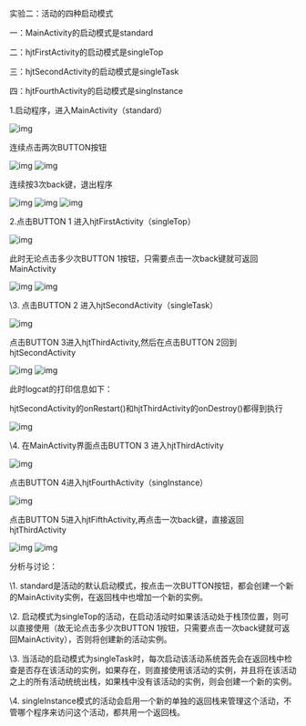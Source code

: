 实验二：活动的四种启动模式

一：MainActivity的启动模式是standard

二：hjtFirstActivity的启动模式是singleTop

三：hjtSecondActivity的启动模式是singleTask

四：hjtFourthActivity的启动模式是singInstance

 

1.启动程序，进入MainActivity（standard）

![img](imageLab_2/clip_image002.jpg)

连续点击两次BUTTON按钮

![img](imageLab_2/clip_image004.jpg)  ![img](imageLab_2/clip_image006.jpg)

连续按3次back键，退出程序

![img](imageLab_2/clip_image008.jpg) ![img](imageLab_2/clip_image010.jpg) ![img](imageLab_2/clip_image012.jpg)

2.点击BUTTON 1 进入hjtFirstActivity（singleTop）

![img](imageLab_2/clip_image014.jpg)

此时无论点击多少次BUTTON 1按钮，只需要点击一次back键就可返回MainActivity

![img](imageLab_2/clip_image016.jpg) ![img](imageLab_2/clip_image018.jpg)

\3. 点击BUTTON 2 进入hjtSecondActivity（singleTask）

![img](imageLab_2/clip_image020.jpg)

点击BUTTON 3进入hjtThirdActivity,然后在点击BUTTON 2回到hjtSecondActivity

![img](imageLab_2/clip_image022.jpg) ![img](imageLab_2/clip_image024.jpg)

此时logcat的打印信息如下：

hjtSecondActivity的onRestart()和hjtThirdActivity的onDestroy()都得到执行

![img](imageLab_2/clip_image026.jpg)

\4. 在MainActivity界面点击BUTTON 3 进入hjtThirdActivity

![img](imageLab_2/clip_image028.jpg)

点击BUTTON 4进入hjtFourthActivity（singInstance）

![img](imageLab_2/clip_image030.jpg)

点击BUTTON 5进入hjtFifthActivity,再点击一次back键，直接返回hjtThirdActivity

![img](imageLab_2/clip_image032.jpg) ![img](imageLab_2/clip_image034.jpg)

 

分析与讨论：

\1.   standard是活动的默认启动模式，按点击一次BUTTON按钮，都会创建一个新的MainActivity实例，在返回栈中也增加一个新的实例。

\2.   启动模式为singleTop的活动，在启动活动时如果该活动处于栈顶位置，则可以直接使用（故无论点击多少次BUTTON 1按钮，只需要点击一次back键就可返回MainActivity），否则将创建新的活动实例。

\3.   当活动的启动模式为singleTask时，每次启动该活动系统首先会在返回栈中检查是否存在该活动的实例，如果存在，则直接使用该活动的实例，并且将在该活动之上的所有活动统统出栈，如果栈中没有该活动的实例，则会创建一个新的实例。

\4.   singleInstance模式的活动会启用一个新的单独的返回栈来管理这个活动，不管哪个程序来访问这个活动，都共用一个返回栈。

 
